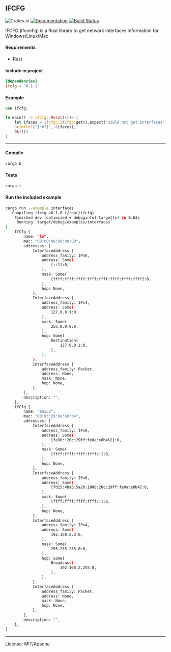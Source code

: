 IFCFG
-----
![Crates.io](https://img.shields.io/crates/v/ifcfg)
[![Documentation](https://docs.rs/ifcfg/badge.svg)](https://docs.rs/ifcfg/0.1.0/ifcfg/struct.IfCfg.html)
[![Build Status](https://travis-ci.com/marirs/ifcfg-rs.svg?branch=master)](https://travis-ci.com/marirs/ifcfg-rs)

IFCFG (ifconfig) is a Rust library to get network interfaces information for 
Windows/Linux/Mac

#### Requirements
- Rust

#### Include in project
```toml
[dependencies]
ifcfg = "0.1.1"
```

#### Example
```rust
use ifcfg;

fn main() -> ifcfg::Result<()> {
    let ifaces = ifcfg::IfCfg::get().expect("could not get interfaces");
    println!("{:#?}", &ifaces);
    Ok(())
}
```

---
#### Compile
```bash
cargo b
```

#### Tests
```bash
cargo t
```

#### Run the included example
````bash
cargo run --example interfaces
   Compiling ifcfg v0.1.0 (/root/ifcfg)
    Finished dev [optimized + debuginfo] target(s) in 0.63s
     Running `target/debug/examples/interfaces`
[
    IfCfg {
        name: "lo",
        mac: "00:00:00:00:00:00",
        addresses: [
            InterfaceAddress {
                address_family: IPv6,
                address: Some(
                    [::1]:0,
                ),
                mask: Some(
                    [ffff:ffff:ffff:ffff:ffff:ffff:ffff:ffff]:0,
                ),
                hop: None,
            },
            InterfaceAddress {
                address_family: IPv4,
                address: Some(
                    127.0.0.1:0,
                ),
                mask: Some(
                    255.0.0.0:0,
                ),
                hop: Some(
                    Destination(
                        127.0.0.1:0,
                    ),
                ),
            },
            InterfaceAddress {
                address_family: Packet,
                address: None,
                mask: None,
                hop: None,
            },
        ],
        description: "",
    },
    IfCfg {
        name: "ens33",
        mac: "00:0c:29:0a:e0:b4",
        addresses: [
            InterfaceAddress {
                address_family: IPv6,
                address: Some(
                    [fe80::20c:29ff:fe0a:e0b4%2]:0,
                ),
                mask: Some(
                    [ffff:ffff:ffff:ffff::]:0,
                ),
                hop: None,
            },
            InterfaceAddress {
                address_family: IPv6,
                address: Some(
                    [fd15:4ba5:5a2b:1008:20c:29ff:fe0a:e0b4]:0,
                ),
                mask: Some(
                    [ffff:ffff:ffff:ffff::]:0,
                ),
                hop: None,
            },
            InterfaceAddress {
                address_family: IPv4,
                address: Some(
                    192.168.2.3:0,
                ),
                mask: Some(
                    255.255.255.0:0,
                ),
                hop: Some(
                    Broadcast(
                        192.168.2.255:0,
                    ),
                ),
            },
            InterfaceAddress {
                address_family: Packet,
                address: None,
                mask: None,
                hop: None,
            },
        ],
        description: "",
    },
]

````

---
License: MIT/Apache
